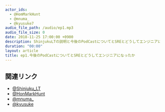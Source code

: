 ```yaml
---
actor_ids:
  - @HomMarkHunt
  - @mnuma_
  - @kyusuke7
audio_file_path: /audio/ep1.mp3
audio_file_size: 0
date: 2018-11-25 17:00:00 +0900
description: ShinjukuLTの説明と今後のPodCastについてとSREとどうしてエンジニアになったかについて話しました
duration: "00:00"
layout: article
title: ep1.今後のPodCastについてとSREとどうしてエンジニアになったか
---
```


## 関連リンク

- [@Shinjuku_LT](https://twitter.com/Shinjuku_LT)
- [@HonMarkHunt](https://twitter.com/HonMarkHunt)
- [@mnuma_](https://twitter.com/mnuma_)
- [@kyusuke](https://twitter.com/8140i2865_3)
